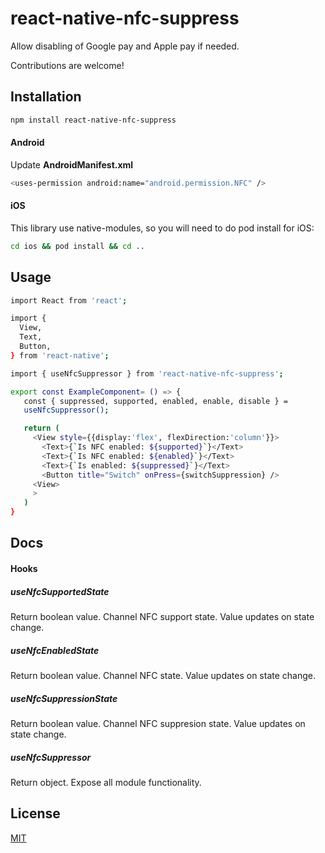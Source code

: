 # react-native-nfc-suppress

Allow disabling of Google pay and Apple pay if needed.

Contributions are welcome!

## Installation

```sh
npm install react-native-nfc-suppress
```

#### Android

Update **AndroidManifest.xml**

```sh
<uses-permission android:name="android.permission.NFC" />
```

#### iOS

This library use native-modules, so you will need to do pod install for iOS:

```sh
cd ios && pod install && cd ..
```

## Usage

```sh
import React from 'react';

import {
  View,
  Text,
  Button,
} from 'react-native';

import { useNfcSuppressor } from 'react-native-nfc-suppress';

export const ExampleComponent= () => {
   const { suppressed, supported, enabled, enable, disable } =
   useNfcSuppressor();

   return (
     <View style={{display:'flex', flexDirection:'column'}}>
	   <Text>{`Is NFC enabled: ${supported}`}</Text>
	   <Text>{`Is NFC enabled: ${enabled}`}</Text>
       <Text>{`Is enabled: ${suppressed}`}</Text>
	   <Button title="Switch" onPress={switchSuppression} />
	 <View>
	 >
   )
}
```

## Docs

#### Hooks

##### useNfcSupportedState
Return boolean value. Channel NFC support state.
Value updates on state change.

##### useNfcEnabledState
Return boolean value. Channel NFC state.
Value updates on state change.

##### useNfcSuppressionState
Return boolean value. Channel NFC suppresion state.
Value updates on state change.

##### useNfcSuppressor
Return object. Expose all module functionality.

## License

[MIT](https://choosealicense.com/licenses/mit/)
